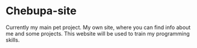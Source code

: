 # Chebupa-site
Currently my main pet project. My own site, where you can find info about me and some projects. This website will be used to train my programming skills.
